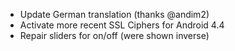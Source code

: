 * Update German translation (thanks @andim2)
* Activate more recent SSL Ciphers for Android 4.4
* Repair sliders for on/off (were shown inverse)